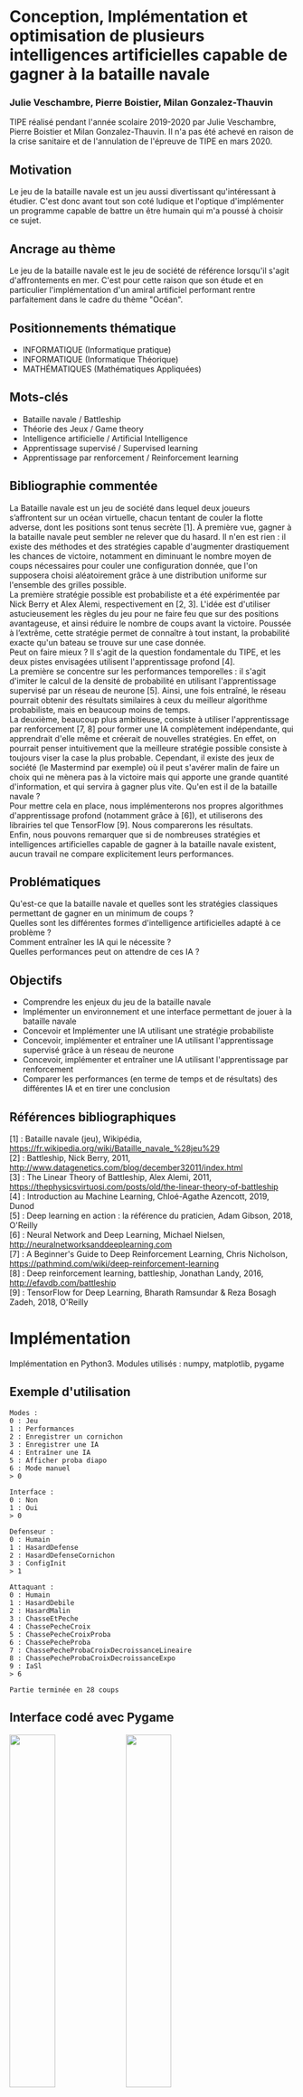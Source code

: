 # Conception, Implémentation et optimisation de plusieurs intelligences artificielles capable de gagner à la bataille navale

### Julie Veschambre, Pierre Boistier, Milan Gonzalez-Thauvin

TIPE réalisé pendant l'année scolaire 2019-2020 par Julie Veschambre, Pierre Boistier et Milan Gonzalez-Thauvin. Il n'a pas été achevé en raison de la crise sanitaire et de l'annulation de l'épreuve de TIPE en mars 2020.


## Motivation
Le jeu de la bataille navale est un jeu aussi divertissant qu'intéressant à étudier. C'est donc avant tout son coté ludique et l'optique d'implémenter un programme capable de battre un être humain qui m'a poussé à choisir ce sujet.


## Ancrage au thème
Le jeu de la bataille navale est le jeu de société de référence lorsqu'il s'agit d'affrontements en mer. C'est pour cette raison que son étude et en particulier l'implémentation d'un amiral artificiel performant rentre parfaitement dans le cadre du thème "Océan".

## Positionnements thématique
* INFORMATIQUE (Informatique pratique)
* INFORMATIQUE (Informatique Théorique)
* MATHÉMATIQUES (Mathématiques Appliquées)

## Mots-clés
* Bataille navale / Battleship
* Théorie des Jeux / Game theory
* Intelligence artificielle / Artificial Intelligence
* Apprentissage supervisé / Supervised learning
* Apprentissage par renforcement / Reinforcement learning


## Bibliographie commentée
La Bataille navale est un jeu de société dans lequel deux joueurs s’affrontent sur un océan virtuelle, chacun tentant de couler la flotte adverse, dont les positions sont tenus secrète [1]. À première vue, gagner à la bataille navale peut sembler ne relever que du hasard. Il n'en est rien : il existe des méthodes et des stratégies capable d'augmenter drastiquement les chances de victoire, notamment en diminuant le nombre moyen de coups nécessaires pour couler une configuration donnée, que l'on supposera choisi aléatoirement grâce à une distribution uniforme sur l'ensemble des grilles possible.  
La première stratégie possible est probabiliste et a été expérimentée par Nick Berry et Alex Alemi, respectivement en [2, 3]. L'idée est d'utiliser astucieusement les règles du jeu pour ne faire feu que sur des positions avantageuse, et ainsi réduire le nombre de coups avant la victoire. Poussée à l’extrême, cette stratégie permet de connaître à tout instant, la probabilité exacte qu'un bateau se trouve sur une case donnée.  
Peut on faire mieux ? Il s'agit de la question fondamentale du TIPE, et les deux pistes envisagées utilisent l'apprentissage profond [4].  
La première se concentre sur les performances temporelles : il s'agit d'imiter le calcul de la densité de probabilité en utilisant l'apprentissage supervisé par un réseau de neurone [5]. Ainsi, une fois entraîné, le réseau pourrait obtenir des résultats similaires à ceux du meilleur algorithme probabiliste, mais en beaucoup moins de temps.  
La deuxième, beaucoup plus ambitieuse, consiste à utiliser l'apprentissage par renforcement [7, 8] pour former une IA complètement indépendante, qui apprendrait d'elle même et créerait de nouvelles stratégies. En effet, on pourrait penser intuitivement que la meilleure stratégie possible consiste à toujours viser la case la plus probable. Cependant, il existe des jeux de société (le Mastermind par exemple) où il peut s'avérer malin de faire un choix qui ne mènera pas à la victoire mais qui apporte une grande quantité d'information, et qui servira à gagner plus vite. Qu'en est il de la bataille navale ?  
Pour mettre cela en place, nous implémenterons nos propres algorithmes d'apprentissage profond (notamment grâce à [6]), et utiliserons des librairies tel que TensorFlow [9]. Nous comparerons les résultats.  
Enfin, nous pouvons remarquer que si de nombreuses stratégies et intelligences artificielles capable de gagner à la bataille navale existent, aucun travail ne compare explicitement leurs performances.

## Problématiques
Qu'est-ce que la bataille navale et quelles sont les stratégies classiques permettant de gagner en un minimum de coups ?  
Quelles sont les différentes formes d'intelligence artificielles adapté à ce problème ?  
Comment entraîner les IA qui le nécessite ?  
Quelles performances peut on attendre de ces IA ?

## Objectifs
* Comprendre les enjeux du jeu de la bataille navale
* Implémenter un environnement et une interface permettant de jouer à la bataille navale
* Concevoir et Implémenter une IA utilisant une stratégie probabiliste
* Concevoir, implémenter et entraîner une IA utilisant l'apprentissage supervisé grâce à un réseau de neurone
* Concevoir, implémenter et entraîner une IA utilisant l'apprentissage par renforcement
* Comparer les performances (en terme de temps et de résultats) des différentes IA et en tirer une conclusion

## Références bibliographiques
\[1] : Bataille navale (jeu), Wikipédia, https://fr.wikipedia.org/wiki/Bataille_navale_%28jeu%29  
\[2] : Battleship, Nick Berry, 2011, http://www.datagenetics.com/blog/december32011/index.html  
\[3] : The Linear Theory of Battleship, Alex Alemi, 2011, https://thephysicsvirtuosi.com/posts/old/the-linear-theory-of-battleship  
\[4] : Introduction au Machine Learning, Chloé-Agathe Azencott, 2019, Dunod  
\[5] : Deep learning en action : la référence du praticien, Adam Gibson, 2018, O'Reilly  
\[6] : Neural Network and Deep Learning, Michael Nielsen, http://neuralnetworksanddeeplearning.com  
\[7] : A Beginner's Guide to Deep Reinforcement Learning, Chris Nicholson, https://pathmind.com/wiki/deep-reinforcement-learning  
\[8] : Deep reinforcement learning, battleship, Jonathan Landy, 2016, http://efavdb.com/battleship  
\[9] : TensorFlow for Deep Learning, Bharath Ramsundar & Reza Bosagh Zadeh, 2018, O'Reilly


# Implémentation

Implémentation en Python3. Modules utilisés : numpy, matplotlib, pygame

## Exemple d'utilisation

```
Modes :
0 : Jeu
1 : Performances
2 : Enregistrer un cornichon
3 : Enregistrer une IA
4 : Entraîner une IA
5 : Afficher proba diapo
6 : Mode manuel
> 0

Interface :
0 : Non
1 : Oui
> 0

Defenseur :
0 : Humain
1 : HasardDefense
2 : HasardDefenseCornichon
3 : ConfigInit
> 1

Attaquant :
0 : Humain
1 : HasardDebile
2 : HasardMalin
3 : ChasseEtPeche
4 : ChassePecheCroix
5 : ChassePecheCroixProba
6 : ChassePecheProba
7 : ChassePecheProbaCroixDecroissanceLineaire
8 : ChassePecheProbaCroixDecroissanceExpo
9 : IaSl
> 6

Partie terminée en 28 coups
```

## Interface codé avec Pygame

<img src="presentations/Milan/images/defense.png" width="40%">
<img src="presentations/Milan/images/attaque.png" width="40%">

## Matrices de probabilité de quelques situations

<img src="presentations/Pierre/Screenshots/diapo600.jpg" width="40%">

## Comparaison des différents algorithmes



# Progression

État des objectifs en mars 2020 :
- [x] Comprendre les enjeux du jeu de la bataille navale
- [x] Implémenter un environnement et une interface permettant de jouer à la bataille navale :
- [x] Concevoir et Implémenter une IA utilisant une stratégie probabiliste
- [ ] Concevoir, implémenter et entraîner une IA utilisant l'apprentissage supervisé grâce à un réseau de neurone : **Stade avancé**
- [ ] Concevoir, implémenter et entraîner une IA utilisant l'apprentissage par renforcement : **Théorie acquise**
- [x] Comparer les performances (en terme de temps et de résultats) des différentes IA et en tirer une conclusion **Pour les algorithmes déjà implémentés**
